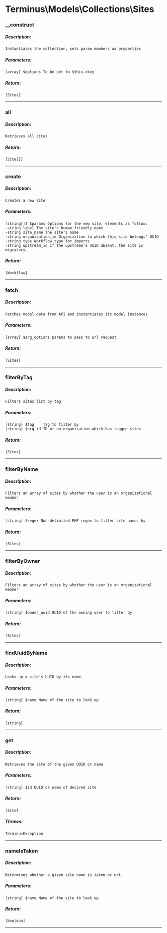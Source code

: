 # Terminus\Models\Collections\Sites

### __construct
##### Description:
    Instantiates the collection, sets param members as properties

##### Parameters:
    [array] $options To be set to $this->key

##### Return:
    [Sites]

---

### all
##### Description:
    Retrieves all sites

##### Return:
    [Site[]]

---

### create
##### Description:
    Creates a new site

##### Parameters:
    [string[]] $params Options for the new site, elements as follow:
    -string label The site's human-friendly name
    -string site_name The site's name
    -string organization_id Organization to which this site belongs' UUID
    -string type Workflow type for imports
    -string upstream_id If the upstream's UUID absent, the site is migratory.

##### Return:
    [Workflow]

---

### fetch
##### Description:
    Fetches model data from API and instantiates its model instances

##### Parameters:
    [array] $arg_options params to pass to url request

##### Return:
    [Sites]

---

### filterByTag
##### Description:
    Filters sites list by tag

##### Parameters:
    [string] $tag    Tag to filter by
    [string] $org_id ID of an organization which has tagged sites

##### Return:
    [Sites]

---

### filterByName
##### Description:
    Filters an array of sites by whether the user is an organizational member

##### Parameters:
    [string] $regex Non-delimited PHP regex to filter site names by

##### Return:
    [Sites]

---

### filterByOwner
##### Description:
    Filters an array of sites by whether the user is an organizational member

##### Parameters:
    [string] $owner_uuid UUID of the owning user to filter by

##### Return:
    [Sites]

---

### findUuidByName
##### Description:
    Looks up a site's UUID by its name.

##### Parameters:
    [string] $name Name of the site to look up

##### Return:
    [string]

---

### get
##### Description:
    Retrieves the site of the given UUID or name

##### Parameters:
    [string] $id UUID or name of desired site

##### Return:
    [Site]

##### Throws:
    TerminusException

---

### nameIsTaken
##### Description:
    Determines whether a given site name is taken or not.

##### Parameters:
    [string] $name Name of the site to look up

##### Return:
    [boolean]

---

